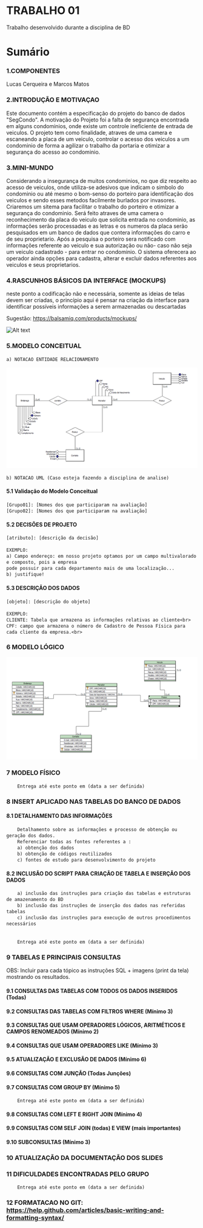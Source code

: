 # TRABALHO 01
Trabalho desenvolvido durante a disciplina de BD

# Sumário

### 1.COMPONENTES<br>
Lucas Cerqueira e Marcos Matos<br>

### 2.INTRODUÇÃO E MOTIVAÇAO<br>
Este documento contém a especificação do projeto do banco de dados "SegCondo". 
A motivação do Projeto foi a falta de segurança encontrada em alguns condominios, onde existe um controle ineficiente de entrada de veiculos. O projeto tem como finalidade, atraves de uma camera e escaneando a placa de um veiculo, controlar o acesso dos veiculos a um condominio de forma a agilizar o trabalho da portaria e otimizar a segurança do acesso ao condominio.  <br>

### 3.MINI-MUNDO<br>
Considerando a insegurança de muitos condominios, no que diz respeito ao acesso de veiculos, onde utiliza-se adesivos que indicam o simbolo do condominio ou até mesmo o bom-senso do porteiro para identificação dos veiculos e sendo esses metodos facilmente burlados por invasores. Criaremos um sitema para facilitar o trabalho do porteiro e otimizar a segurança do condominio. Será feito atraves de uma camera o reconhecimento da placa do veiculo que solicita entrada no condominio, as informações serão processadas e as letras e os numeros da placa serão pesquisados em um banco de dados que contera informações do carro e de seu proprietario. Após a pesquisa o porteiro sera notificado com informações referente ao veiculo e sua autorização ou não- caso não seja um veiculo cadastrado - para entrar no condominio. O sistema oferecera ao operador ainda opções para cadastra, alterar e excluir dados referentes aos veiculos e seus proprietarios. <br>

### 4.RASCUNHOS BÁSICOS DA INTERFACE (MOCKUPS)<br>
neste ponto a codificação não e necessária, somente as ideias de telas devem ser criadas, o princípio aqui é pensar na criação da interface para identificar possíveis informações a serem armazenadas ou descartadas <br>

Sugestão: https://balsamiq.com/products/mockups/<br>

![Alt text](https://github.com/discipbd1/trab01/blob/master/balsamiq.png?raw=true "Title")


### 5.MODELO CONCEITUAL<br>
    a) NOTACAO ENTIDADE RELACIONAMENTO
![Alt text](https://github.com/lucasemarcos/Trabalho01/blob/master/Modelo_conceitual.PNG "Modelo Conceitual")
    
    b) NOTACAO UML (Caso esteja fazendo a disciplina de analise)

#### 5.1 Validação do Modelo Conceitual
    [Grupo01]: [Nomes dos que participaram na avaliação]
    [Grupo02]: [Nomes dos que participaram na avaliação]

#### 5.2 DECISÕES DE PROJETO
    [atributo]: [descrição da decisão]
    
    EXEMPLO:
    a) Campo endereço: em nosso projeto optamos por um campo multivalorado e composto, pois a empresa 
    pode possuir para cada departamento mais de uma localização... 
    b) justifique!

#### 5.3 DESCRIÇÃO DOS DADOS 
    [objeto]: [descrição do objeto]
    
    EXEMPLO:
    CLIENTE: Tabela que armazena as informações relativas ao cliente<br>
    CPF: campo que armazena o número de Cadastro de Pessoa Física para cada cliente da empresa.<br>


### 6	MODELO LÓGICO<br>
![Alt text](https://github.com/lucasemarcos/Trabalho01/blob/master/Modelo_Fisico.PNG "Modelo Logico")
### 7	MODELO FÍSICO<br>

        Entrega até este ponto em (data a ser definida)
        
 
### 8	INSERT APLICADO NAS TABELAS DO BANCO DE DADOS<br>
#### 8.1 DETALHAMENTO DAS INFORMAÇÕES
        Detalhamento sobre as informações e processo de obtenção ou geração dos dados.
        Referenciar todas as fontes referentes a :
        a) obtenção dos dados
        b) obtenção de códigos reutilizados
        c) fontes de estudo para desenvolvimento do projeto
        
#### 8.2 INCLUSÃO DO SCRIPT PARA CRIAÇÃO DE TABELA E INSERÇÃO DOS DADOS
        a) inclusão das instruções para criação das tabelas e estruturas de amazenamento do BD
        b) inclusão das instruções de inserção dos dados nas referidas tabelas
        c) inclusão das instruções para execução de outros procedimentos necessários


        Entrega até este ponto em (data a ser definida)
        
### 9	TABELAS E PRINCIPAIS CONSULTAS<br>
OBS: Incluir para cada tópico as instruções SQL + imagens (print da tela) mostrando os resultados.<br>
#### 9.1	CONSULTAS DAS TABELAS COM TODOS OS DADOS INSERIDOS (Todas) <br>
#### 9.2	CONSULTAS DAS TABELAS COM FILTROS WHERE (Mínimo 3) <br>
#### 9.3	CONSULTAS QUE USAM OPERADORES LÓGICOS, ARITMÉTICOS E CAMPOS RENOMEADOS (Mínimo 2)<br>
#### 9.4	CONSULTAS QUE USAM OPERADORES LIKE (Mínimo 3)  <br>
#### 9.5	ATUALIZAÇÃO E EXCLUSÃO DE DADOS (Mínimo 6)<br>
#### 9.6	CONSULTAS COM JUNÇÃO (Todas Junções)<br>
#### 9.7	CONSULTAS COM GROUP BY (Mínimo 5)<br>
        Entrega até este ponto em (data a ser definida)
        
#### 9.8	CONSULTAS COM LEFT E RIGHT JOIN (Mínimo 4) <br>
#### 9.9	CONSULTAS COM SELF JOIN (todas) E VIEW (mais importantes) <br>
#### 9.10	SUBCONSULTAS (Mínimo 3) <br>
### 10	ATUALIZAÇÃO DA DOCUMENTAÇÃO DOS SLIDES<br>
### 11	DIFICULDADES ENCONTRADAS PELO GRUPO<br>

        Entrega até este ponto em (data a ser definida)
        
### 12  FORMATACAO NO GIT: https://help.github.com/articles/basic-writing-and-formatting-syntax/
